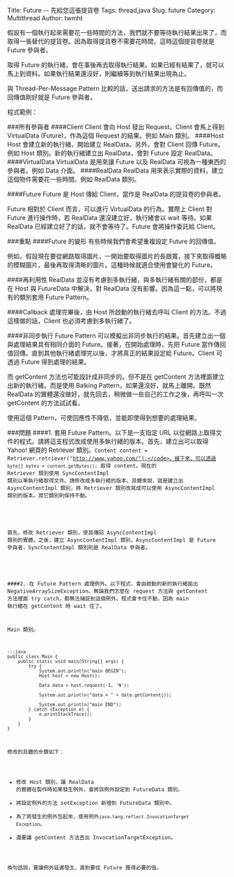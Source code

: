 Title: Future  -- 先給您這張提貨卷
Tags: thread,java
Slug: future
Category: Multithread
Author: twmht

假設有一個執行起來需要花一些時間的方法，我們就不要等待執行結果出來了，而取得一張替代的提貨卷。因為取得提貨卷不需要花時間，這時這個提貨卷就是 Future 參與者。

取得 Future 的執行緒，會在事後再去取得執行結果。如果已經有結果了，就可以馬上到資料。如果執行結果還沒好，則繼續等到執行結果出現為止。

與 Thread-Per-Message Pattern 比較的話，送出請求的方法是有回傳值的，而回傳值剛好就是 Future 參與者。

程式範例：
<script src="https://gist.github.com/twmht/7cb126892ed724326e9c.js"></script>

###所有參與者
####Client
Client 會向 Host 發出 Request。Client 會馬上得到 VirtualData (Future)，作為這個 Request 的結果。例如 Main 類別。
####Host
Host 會建立新的執行緒，開始建立 RealData。另外，會對 Client 回傳 Future。例如 Host 類別。新的執行緒建立出 RealData，會對 Future 設定 RealData。
####VirtualData
VirtualData 是用來讓 Future 以及 RealData 可視為一種東西的參與者。例如 Data 介面。
####RealData
RealData 用來表示實際的資料，建立這個物件需要花一些時間。例如 RealData 類別。

####Future
Future 是 Host 傳給 Client，當作是 RealData 的提貨卷的參與者。

Future 相對於 Client 而言，可以進行 VirtualData 的行為。實際上 Client 對 Future 進行操作時，若 RealData 還沒建立好，執行緒會以 wait 等待。如果 RealData 已經建立好了的話，就不會等待了。Future 會將操作委託給 Client。

###重點
####Future 的變形
有些時候我們會希望重複設定 Future 的回傳值。

例如，假設現在要從網路取得圖片，一開始要取得圖片的長跟寬，接下來取得概略的模糊圖片，最後再取得清晰的圖片。這種時候就適合使用會變化的 Future。

####再利用性
RealData 並沒有考慮到多執行緒，與多執行緒有關的部份，都是在 Host 與 FutureData 中解決，對 RealData 沒有影響。因為這一點，可以將現有的類別套用 Future Pattern。

####Callback
處理完畢後，由 Host 所啟動的執行緒去呼叫 Client 的方法。不過這樣做的話，Client 也必須考慮到多執行緒了。

####非同步執行
Future Pattern 可以模擬出非同步執行的結果。首先建立出一個與處理結果具有相同介面的 Future。接著，在開始處理時，先把 Future 當作傳回值回傳。直到其他執行緒處理完以後，才將真正的結果設定給 Future。Client 可透過 Future 得到處理的結果。

而 getContent 方法也可能設計成非同步的。但不是在 getContent 方法裡面建立出新的執行緒。而是使用 Balking Pattern，如果還沒好，就馬上離開。既然 RealData 的實體還沒做好，就先回去，稍微做一些自己的工作之後，再呼叫一次 getContent 的方法試試看。

使用這個 Pattern，可使回應性不降低，並能即使得到想要的處理結果。

###問題
####1. 套用 Future Pattern。以下是一支指定 URL 以從網路上取得文件的程式。請將這支程式改成使用多執行緒的版本。首先，建立出可以取得 Yahoo! 網頁的 Retriever 類別。<code>Content content = Retriever.retriever("http://www.yahoo.com/");</code>。接下來，可以透過 <code>byte[] bytes = content.getBytes();</code> 取得 content。現在的 Retriever 類別使用 SyncContentImpl 類別以單執行緒取得文件。請修改成多執行緒的版本。具體來說，就是建立出 AsyncContentImpl 類別，將 Retriever 類別改寫成可以使用 AsyncContentImpl 類別的版本。其它類別則保持不動。

<script src="https://gist.github.com/twmht/f0feba9797631af9a1ba.js"></script>

首先，修改 Retriever 類別，使其傳回 AsyncContentImpl 類別的實體。之後，建立 AsyncContentImpl 類別，AsyncContentImpl 是 Future 參與者，SyncContentImpl 類別則是 RealData 參與者。

<script src="https://gist.github.com/twmht/6b1507d8e01ac719bfbd.js"></script>

####2. 在 Future Pattern 處理例外。以下程式，會由啟動的新的執行緒拋出 NegativeArraySizeException。無論我們怎麼在 request 方法與 getContent 方法裡面 try catch，都無法捕捉到這個例外。程式會卡住不動，因為 main 執行緒在 getContent 時 wait 住了。

Main 類別。

    :::java
    public class Main {
        public static void main(String[] args) {
            try {
                System.out.println("main BEGIN");
                Host host = new Host();

                Data data = host.request(-1, 'N');

                System.out.println("data = " + data.getContent());

                System.out.println("main END");
            } catch (Exception e) {
                e.printStackTrace();
            }
        }
    }

修改的具體的步驟如下：

* 修改 Host 類別，讓 RealData 的實體在製作時如果發生例外，會將該例外設定到 FutureData 類別。
* 將設定例外的方法 setException 新增到 FutureData 類別中。
* 為了將發生的例外包起來，使用例外<code>java.lang.reflect.InvocationTarget Exception</code>。
* 還要讓 getContent 方法丟出 InvocationTargetException。

換句話說，要讓例外延遲發生，直到要從 Future 獲得必要的值。

<script src="https://gist.github.com/twmht/bcc56ac7a9ddea702d7f.js"></script>
